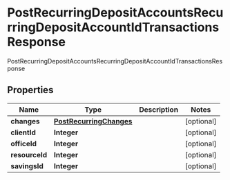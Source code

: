 

# PostRecurringDepositAccountsRecurringDepositAccountIdTransactionsResponse

PostRecurringDepositAccountsRecurringDepositAccountIdTransactionsResponse

## Properties

| Name | Type | Description | Notes |
|------------ | ------------- | ------------- | -------------|
|**changes** | [**PostRecurringChanges**](PostRecurringChanges.md) |  |  [optional] |
|**clientId** | **Integer** |  |  [optional] |
|**officeId** | **Integer** |  |  [optional] |
|**resourceId** | **Integer** |  |  [optional] |
|**savingsId** | **Integer** |  |  [optional] |



